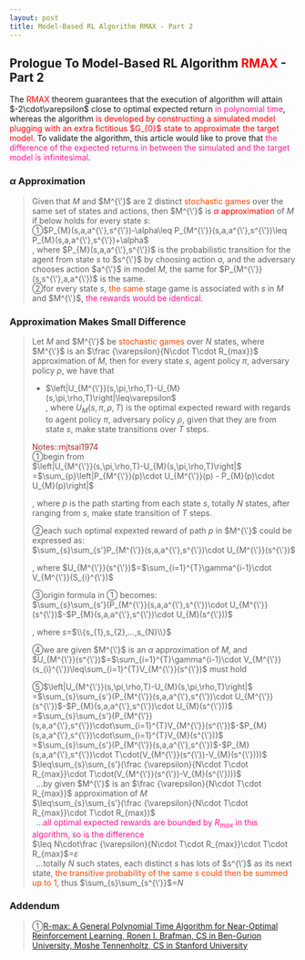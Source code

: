 ```yaml
---
layout: post
title: Model-Based RL Algorithm RMAX - Part 2
---
```


## Prologue To Model-Based RL Algorithm <font color="Red">RMAX</font> - Part 2
<p class="message">
The <font color="Red">RMAX</font> theorem guarantees that the execution of algorithm will attain $-2\cdot\varepsilon$ close to optimal expected return <font color="DeepPink">in polynomial time</font>, whereas the algorithm <font color="Red">is developed by constructing a simulated model plugging with an extra fictitious $G_{0}$ state to approximate the target model</font>.  To validate the algorithm, this article would like to prove that <font color="DeepPink">the difference of the expected returns in between the simulated and the target model is infinitesimal</font>.  
</p>

### $\alpha$ Approximation
>Given that $M$ and $M^{\'}$ are 2 distinct <font color="OrangeRed">stochastic games</font> over the same set of states and actions, then $M^{\'}$ is <font color="Red">$\alpha$ approximation</font> of $M$ if below holds for every state $s$:  
>&#10112;$P_{M}(s,a,a^{\'},s^{\'})-\alpha\leq P_{M^{\'}}(s,a,a^{\'},s^{\'})\leq P_{M}(s,a,a^{\'},s^{\'})+\alpha$  
>, where $P_{M}(s,a,a^{\'},s^{\'})$ is the probabilistic transition for the agent from state $s$ to $s^{\'}$ by choosing action $a$, and the adversary chooses action $a^{\'}$ in model $M$, the same for $P_{M^{\'}}(s,s^{\'},a,a^{\'})$ is the same.  
>&#10113;for every state $s$, <font color="OrangeRed">the same</font> stage game is associated with $s$ in $M$ and $M^{\'}$, <font color="DeepPink">the rewards would be identical</font>.  

### Approximation Makes Small Difference
>Let $M$ and $M^{\'}$ be <font color="OrangeRed">stochastic games</font> over $N$ states, where $M^{\'}$ is an $\frac {\varepsilon}{N\cdot T\cdot R_{max}}$ approximation of $M$, then for every state $s$, agent policy $\pi$, adversary policy $\rho$, we have that  
>* $\left|U_{M^{\'}}(s,\pi,\rho,T)-U_{M}(s,\pi,\rho,T)\right|\leq\varepsilon$  
>, where $U_{M}(s,\pi,\rho,T)$ is the optimal expected reward with regards to agent policy $\pi$, adversary policy $\rho$, given that they are from state $s$, make state transitions over $T$ steps.  
>
><font color="Brown">Notes::mjtsai1974</font>  
>&#10112;begin from  
>$\left|U_{M^{\'}}(s,\pi,\rho,T)-U_{M}(s,\pi,\rho,T)\right|$  
>=$\sum_{p}\left|P_{M^{\'}}(p)\cdot U_{M^{\'}}(p) - P_{M}(p)\cdot U_{M}(p)\right|$  
>
>, where $p$ is the path starting from each state $s$, totally $N$ states, after ranging from $s$, make state transition of $T$ steps.  
>
>&#10113;each such optimal expexted reward of path $p$ in $M^{\'}$ could be expressed as:  
>$\sum_{s}\sum_{s'}P_{M^{\'}}(s,a,a^{\'},s^{\'})\cdot U_{M^{\'}}(s^{\'})$  
>
>, where $U_{M^{\'}}(s^{\'})$=$\sum_{i=1}^{T}\gamma^{i-1}\cdot V_{M^{\'}}(S_{i}^{\'})$  
>
>&#10114;origin formula in &#10112; becomes:  
>$\sum_{s}\sum_{s'}(P_{M^{\'}}(s,a,a^{\'},s^{\'})\cdot U_{M^{\'}}(s^{\'})$-$P_{M}(s,a,a^{\'},s^{\'})\cdot U_{M}(s^{\'}))$  
>
>, where $s$=$\\{s_{1},s_{2},...,s_{N}\\}$  
>
>&#10115;we are given $M^{\'}$ is an $\alpha$ approximation of $M$, and  
>$U_{M^{\'}}(s^{\'})$=$\sum_{i=1}^{T}\gamma^{i-1}\cdot V_{M^{\'}}(s_{i}^{\'})\leq\sum_{i=1}^{T}V_{M^{\'}}(s^{\'})$ must hold  
>
>&#10116;$\left|U_{M^{\'}}(s,\pi,\rho,T)-U_{M}(s,\pi,\rho,T)\right|$  
>=$\sum_{s}\sum_{s'}(P_{M^{\'}}(s,a,a^{\'},s^{\'})\cdot U_{M^{\'}}(s^{\'})$-$P_{M}(s,a,a^{\'},s^{\'})\cdot U_{M}(s^{\'}))$  
>=$\sum_{s}\sum_{s'}(P_{M^{\'}}(s,a,a^{\'},s^{\'})\cdot\sum_{i=1}^{T}V_{M^{\'}}(s^{\'})$-$P_{M}(s,a,a^{\'},s^{\'})\cdot\sum_{i=1}^{T}V_{M}(s^{\'}))$  
>=$\sum_{s}\sum_{s'}(P_{M^{\'}}(s,a,a^{\'},s^{\'})$-$P_{M}(s,a,a^{\'},s^{\'})\cdot T\cdot(V_{M^{\'}}(s^{\'})-V_{M}(s^{\'})))$  
>$\leq\sum_{s}\sum_{s'}(\frac {\varepsilon}{N\cdot T\cdot R_{max}}\cdot T\cdot(V_{M^{\'}}(s^{\'})-V_{M}(s^{\'})))$  
>$\;\;$...by given $M^{\'}$ is an $\frac {\varepsilon}{N\cdot T\cdot R_{max}}$ approximation of $M$  
>$\leq\sum_{s}\sum_{s'}(\frac {\varepsilon}{N\cdot T\cdot R_{max}}\cdot T\cdot R_{max})$  
>$\;\;$...<font color="DeepPink">all optimal expected rewards are bounded by $R_{max}$ in this algorithm, so is the difference</font>  
>$\leq N\cdot\frac {\varepsilon}{N\cdot T\cdot R_{max}}\cdot T\cdot R_{max}$=$\varepsilon$  
>$\;\;$...totally $N$ such states, each distinct $s$ has lots of $s^{\'}$ as its next state, <font color="OrangeRed">the transitive probability of the same $s$ could then be summed up to $1$</font>, thus $\sum_{s}\sum_{s^{\'}}$=$N$  

### Addendum
>&#10112;[R-max: A General Polynomial Time Algorithm for Near-Optimal Reinforcement Learning, Ronen I. Brafman, CS in Ben-Gurion University, Moshe Tennenholtz, CS in Stanford University](http://www.jmlr.org/papers/volume3/brafman02a/brafman02a.pdf)  

<!-- Γ -->
<!-- \Omega -->
<!-- \cap intersection -->
<!-- \cup union -->
<!-- \frac{\Gamma(k + n)}{\Gamma(n)} \frac{1}{r^k}  -->
<!-- \mbox{\large$\vert$}\nolimits_0^\infty -->
<!-- \vert_0^\infty -->
<!-- \vert_{0.5}^{\infty} -->
<!-- &prime; ′ -->
<!-- &Prime; ″ -->
<!-- $E\lbrack X\rbrack$ -->
<!-- \overline{X_n} -->
<!-- \underset{Succss}P -->
<!-- \frac{{\overline {X_n}}-\mu}{S/\sqrt n} -->
<!-- \lim_{t\rightarrow\infty} -->
<!-- \int_{0}^{a}\lambda\cdot e^{-\lambda\cdot t}\operatorname dt -->
<!-- \Leftrightarrow -->
<!-- \prod_{v\in V} -->
<!-- \subset -->
<!-- \subseteq -->
<!-- \varnothing -->
<!-- \perp -->
<!-- \overset\triangle= -->
<!-- \left|X\right| -->
<!-- \xrightarrow{r_t} -->
<!-- \left\|?\right\| => ||?||-->
<!-- \left|?\right| => |?|-->
<!-- \lbrack BQ\rbrack => [BQ] -->
<!-- \subset -->
<!-- \subseteq -->
<!-- \widehat -->

<!-- Notes -->
<!-- <font color="OrangeRed">items, verb, to make it the focus, mathematic expression</font> -->
<!-- <font color="Red">KKT</font> -->
<!-- <font color="Red">SMO heuristics</font> -->
<!-- <font color="Red">F</font> distribution -->
<!-- <font color="Red">t</font> distribution -->
<!-- <font color="DeepSkyBlue">suggested item, soft item</font> -->
<!-- <font color="RoyalBlue">old alpha, quiz, example</font> -->
<!-- <font color="Green">new alpha</font> -->

<!-- <font color="#C20000">conclusion, finding</font> -->
<!-- <font color="DeepPink">positive conclusion, finding</font> -->
<!-- <font color="RosyBrown">negative conclusion, finding</font> -->

<!-- <font color="#00ADAD">policy</font> -->
<!-- <font color="#6100A8">full observable</font> -->
<!-- <font color="#FFAC12">partial observable</font> -->
<!-- <font color="#EB00EB">stochastic</font> -->
<!-- <font color="#8400E6">state transition</font> -->
<!-- <font color="#D600D6">discount factor gamma $\gamma$</font> -->
<!-- <font color="#D600D6">$V(S)$</font> -->
<!-- <font color="#9300FF">immediate reward R(S)</font> -->

<!-- ### <font color="RoyalBlue">Example</font>: Illustration By Rainy And Sunny Days In One Week -->
<!-- <font color="RoyalBlue">[Question]</font> -->
<!-- <font color="DeepSkyBlue">[Answer]</font> -->

<!-- <font color="Brown">Notes::mjtsai1974</font> -->

<!-- 
[1]Given the vehicles pass through a highway toll station is $6$ per minute, what is the probability that no cars within $30$ seconds?
><font color="DeepSkyBlue">[1]</font>
><font color="OrangeRed">Given the vehicles pass through a highway toll station is $6$ per minute, what is the probability that no cars within $30$ seconds?</font>  
-->

<!--
><font color="DeepSkyBlue">[Notes]</font>
><font color="OrangeRed">Why at this moment, the Poisson and exponential probability come out with different result?</font>  
-->

<!-- https://www.medcalc.org/manual/gamma_distribution_functions.php -->
<!-- https://www.statlect.com/probability-distributions/student-t-distribution#hid5 -->
<!-- http://www.wiris.com/editor/demo/en/ -->